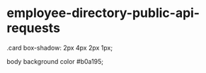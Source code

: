 # employee-directory-public-api-requests

.card
box-shadow: 2px 4px 2px 1px;

body background color
#b0a195;
